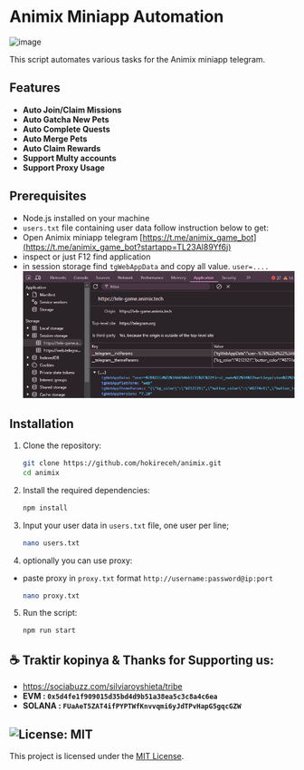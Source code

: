 # Animix Miniapp Automation
![image](https://github.com/user-attachments/assets/77db525e-7917-45d1-9b73-401f6529d9f3)


This script automates various tasks for the Animix miniapp telegram.

## Features

- **Auto Join/Claim Missions**
- **Auto Gatcha New Pets**
- **Auto Complete Quests**
- **Auto Merge Pets**
- **Auto Claim Rewards**
- **Support Multy accounts**
- **Support Proxy Usage**

## Prerequisites

- Node.js installed on your machine
- `users.txt` file containing user data follow instruction below to get:
- Open Animix miniapp telegram [https://t.me/animix_game_bot](https://t.me/animix_game_bot?startapp=TL23Al89Yf6j)
- inspect or just F12 find application
- in session storage find `tgWebAppData` and copy all value. `user=....`
![usersData](img/image-1.png)

## Installation

1. Clone the repository:
    ```sh
    git clone https://github.com/hokireceh/animix.git
    cd animix
    ```

2. Install the required dependencies:
    ```sh
    npm install
    ```
3. Input your user data in `users.txt` file, one user per line;
    ```sh
    nano users.txt
    ```
4. optionally you can use proxy: 
- paste proxy in `proxy.txt` format `http://username:password@ip:port` 
    ```sh
    nano proxy.txt
    ```
5. Run the script:
    ```sh
    npm run start
    ```

## ☕️ Traktir kopinya & Thanks for Supporting us:

- https://sociabuzz.com/silviaroyshieta/tribe
- **EVM : `0x5d4fe1f909015d35bd4d9b51a38ea5c3c8a4c6ea`**
- **SOLANA : `FUaAeT5ZAT4ifPYPTWfKnvvqmi6yJdTPvHapG5gqcGZW`**

## ![License: MIT](https://img.shields.io/badge/License-MIT-yellow.svg)

This project is licensed under the [MIT License](LICENSE).
